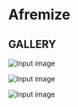 # Afremize

## GALLERY

![Input image](https://raw.github.com/afremize/afremize/master/Gallery/Haus.jpg)

![Input image](https://raw.github.com/afremize/afremize/master/Gallery/Haus__out.png)

![Input image](https://github.com/afremize/afremize/blob/master/Gallery/Haus__out.png)
